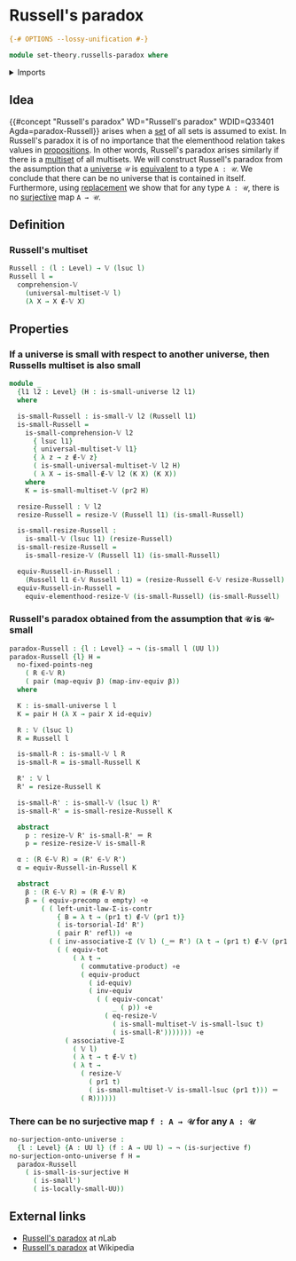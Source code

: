 # Russell's paradox

```agda
{-# OPTIONS --lossy-unification #-}

module set-theory.russells-paradox where
```

<details><summary>Imports</summary>

```agda
open import foundation.dependent-pair-types
open import foundation.functoriality-cartesian-product-types
open import foundation.identity-types
open import foundation.locally-small-types
open import foundation.negation
open import foundation.small-types
open import foundation.small-universes
open import foundation.surjective-maps
open import foundation.torsorial-type-families
open import foundation.type-arithmetic-cartesian-product-types
open import foundation.type-arithmetic-dependent-pair-types
open import foundation.universal-property-equivalences
open import foundation.universe-levels

open import foundation-core.contractible-types
open import foundation-core.empty-types
open import foundation-core.equivalences
open import foundation-core.functoriality-dependent-pair-types

open import trees.multisets
open import trees.small-multisets
open import trees.universal-multiset
```

</details>

## Idea

{{#concept "Russell's paradox" WD="Russell's paradox" WDID=Q33401 Agda=paradox-Russell}}
arises when a [set](foundation-core.sets.md) of all sets is assumed to exist. In
Russell's paradox it is of no importance that the elementhood relation takes
values in [propositions](foundation-core.propositions.md). In other words,
Russell's paradox arises similarly if there is a [multiset](trees.multisets.md)
of all multisets. We will construct Russell's paradox from the assumption that a
[universe](foundation.universe-levels.md) `𝒰` is
[equivalent](foundation-core.equivalences.md) to a type `A : 𝒰`. We conclude
that there can be no universe that is contained in itself. Furthermore, using
[replacement](foundation.replacement.md) we show that for any type `A : 𝒰`,
there is no [surjective](foundation.surjective-maps.md) map `A → 𝒰`.

## Definition

### Russell's multiset

```agda
Russell : (l : Level) → 𝕍 (lsuc l)
Russell l =
  comprehension-𝕍
    (universal-multiset-𝕍 l)
    (λ X → X ∉-𝕍 X)
```

## Properties

### If a universe is small with respect to another universe, then Russells multiset is also small

```agda
module _
  {l1 l2 : Level} (H : is-small-universe l2 l1)
  where

  is-small-Russell : is-small-𝕍 l2 (Russell l1)
  is-small-Russell =
    is-small-comprehension-𝕍 l2
      { lsuc l1}
      { universal-multiset-𝕍 l1}
      { λ z → z ∉-𝕍 z}
      ( is-small-universal-multiset-𝕍 l2 H)
      ( λ X → is-small-∉-𝕍 l2 (K X) (K X))
    where
    K = is-small-multiset-𝕍 (pr2 H)

  resize-Russell : 𝕍 l2
  resize-Russell = resize-𝕍 (Russell l1) (is-small-Russell)

  is-small-resize-Russell :
    is-small-𝕍 (lsuc l1) (resize-Russell)
  is-small-resize-Russell =
    is-small-resize-𝕍 (Russell l1) (is-small-Russell)

  equiv-Russell-in-Russell :
    (Russell l1 ∈-𝕍 Russell l1) ≃ (resize-Russell ∈-𝕍 resize-Russell)
  equiv-Russell-in-Russell =
    equiv-elementhood-resize-𝕍 (is-small-Russell) (is-small-Russell)
```

### Russell's paradox obtained from the assumption that `𝒰` is `𝒰`-small

```agda
paradox-Russell : {l : Level} → ¬ (is-small l (UU l))
paradox-Russell {l} H =
  no-fixed-points-neg
    ( R ∈-𝕍 R)
    ( pair (map-equiv β) (map-inv-equiv β))
  where

  K : is-small-universe l l
  K = pair H (λ X → pair X id-equiv)

  R : 𝕍 (lsuc l)
  R = Russell l

  is-small-R : is-small-𝕍 l R
  is-small-R = is-small-Russell K

  R' : 𝕍 l
  R' = resize-Russell K

  is-small-R' : is-small-𝕍 (lsuc l) R'
  is-small-R' = is-small-resize-Russell K

  abstract
    p : resize-𝕍 R' is-small-R' ＝ R
    p = resize-resize-𝕍 is-small-R

  α : (R ∈-𝕍 R) ≃ (R' ∈-𝕍 R')
  α = equiv-Russell-in-Russell K

  abstract
    β : (R ∈-𝕍 R) ≃ (R ∉-𝕍 R)
    β = ( equiv-precomp α empty) ∘e
        ( ( left-unit-law-Σ-is-contr
            { B = λ t → (pr1 t) ∉-𝕍 (pr1 t)}
            ( is-torsorial-Id' R')
            ( pair R' refl)) ∘e
          ( ( inv-associative-Σ (𝕍 l) (_＝ R') (λ t → (pr1 t) ∉-𝕍 (pr1 t))) ∘e
            ( ( equiv-tot
                ( λ t →
                  ( commutative-product) ∘e
                  ( equiv-product
                    ( id-equiv)
                    ( inv-equiv
                      ( ( equiv-concat'
                          _ ( p)) ∘e
                        ( eq-resize-𝕍
                          ( is-small-multiset-𝕍 is-small-lsuc t)
                          ( is-small-R'))))))) ∘e
              ( associative-Σ
                ( 𝕍 l)
                ( λ t → t ∉-𝕍 t)
                ( λ t →
                  ( resize-𝕍
                    ( pr1 t)
                    ( is-small-multiset-𝕍 is-small-lsuc (pr1 t))) ＝
                  ( R))))))
```

### There can be no surjective map `f : A → 𝒰` for any `A : 𝒰`

```agda
no-surjection-onto-universe :
  {l : Level} {A : UU l} (f : A → UU l) → ¬ (is-surjective f)
no-surjection-onto-universe f H =
  paradox-Russell
    ( is-small-is-surjective H
      ( is-small')
      ( is-locally-small-UU))
```

## External links

- [Russell's paradox](https://ncatlab.org/nlab/show/Russell%27s+paradox) at
  $n$Lab
- [Russell's paradox](https://en.wikipedia.org/wiki/Russell%27s_paradox) at
  Wikipedia

